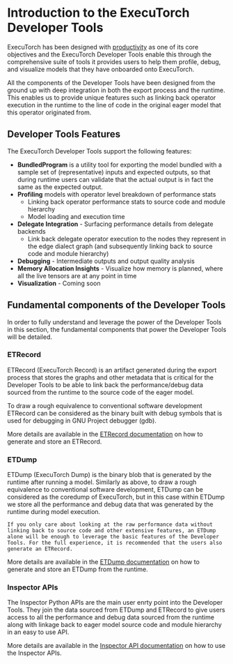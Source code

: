 # Introduction to the ExecuTorch Developer Tools

ExecuTorch has been designed with [productivity](./intro-overview.md) as one of its core objectives and the ExecuTorch Developer Tools enable this through the comprehensive suite of tools it provides users to help them profile, debug, and visualize models that they have onboarded onto ExecuTorch.

All the components of the Developer Tools have been designed from the ground up with deep integration in both the export process and the runtime. This enables us to provide unique features such as linking back operator execution in the runtime to the line of code in the original eager model that this operator originated from.

## Developer Tools Features

The ExecuTorch Developer Tools support the following features:

- **BundledProgram** is a utility tool for exporting the model bundled with a sample set of (representative) inputs and expected outputs, so that during runtime users can validate that the actual output is in fact the same as the expected output.
- **Profiling** models with operator level breakdown of performance stats
    - Linking back operator performance stats to source code and module hierarchy
    - Model loading and execution time
- **Delegate Integration** - Surfacing performance details from delegate backends
    - Link back delegate operator execution to the nodes they represent in the edge dialect graph (and subsequently linking back to source code and module hierarchy)
- **Debugging** - Intermediate outputs and output quality analysis
- **Memory Allocation Insights** - Visualize how memory is planned, where all the live tensors are at any point in time
- **Visualization** - Coming soon

## Fundamental components of the Developer Tools

In order to fully understand and leverage the power of the Developer Tools in this section, the fundamental components that power the Developer Tools will be detailed.

### ETRecord
ETRecord (ExecuTorch Record) is an artifact generated during the export process that stores the graphs and other metadata that is critical for the Developer Tools to be able to link back the performance/debug data sourced from the runtime to the source code of the eager model.

To draw a rough equivalence to conventional software development ETRecord can be considered as the binary built with debug symbols that is used for debugging in GNU Project debugger (gdb).

More details are available in the [ETRecord documentation](etrecord.rst) on how to generate and store an ETRecord.

### ETDump
ETDump (ExecuTorch Dump) is the binary blob that is generated by the runtime after running a model. Similarly as above, to draw a rough equivalence to conventional software development, ETDump can be considered as the coredump of ExecuTorch, but in this case within ETDump we store all the performance and debug data that was generated by the runtime during model execution.

```{note}
If you only care about looking at the raw performance data without linking back to source code and other extensive features, an ETDump alone will be enough to leverage the basic features of the Developer Tools. For the full experience, it is recommended that the users also generate an ETRecord.
```

More details are available in the [ETDump documentation](sdk-etdump.md) on how to generate and store an ETDump from the runtime.


### Inspector APIs
The Inspector Python APIs are the main user enrty point into the Developer Tools. They join the data sourced from ETDump and ETRecord to give users access to all the performance and debug data sourced from the runtime along with linkage back to eager model source code and module hierarchy in an easy to use API.

More details are available in the [Inspector API documentation](sdk-inspector.rst) on how to use the Inspector APIs.
